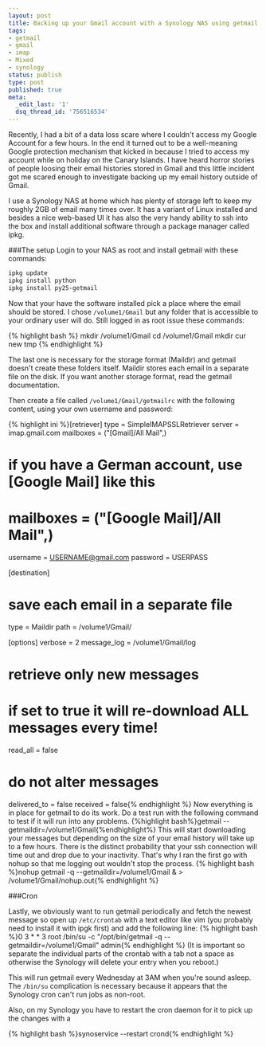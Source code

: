 ```yaml
---
layout: post
title: Backing up your Gmail account with a Synology NAS using getmail
tags:
- getmail
- gmail
- imap
- Mixed
- synology
status: publish
type: post
published: true
meta:
  _edit_last: '1'
  dsq_thread_id: '756516534'
---
```

Recently, I had a bit of a data loss scare where I couldn't access my Google Account for a few hours. In the end it turned out to be a well-meaning Google protection mechanism that kicked in because I tried to access my account while on holiday on the Canary Islands. I have heard horror stories of people loosing their email histories stored in Gmail and this little incident got me scared enough to investigate backing up my email history outside of Gmail.

I use a Synology NAS at home which has plenty of storage left to keep my roughly 2GB of email many times over. It has a variant of Linux installed and besides a nice web-based UI it has also the very handy ability to ssh into the box and install additional software through a package manager called ipkg.

###The setup
Login to your NAS as root and install getmail with these commands:

```bash
ipkg update
ipkg install python
ipkg install py25-getmail
```

Now that your have the software installed pick a place where the email should be stored. I chose `/volume1/Gmail` but any folder that is accessible to your ordinary user will do. Still logged in as root issue these commands:

{% highlight bash %}
mkdir /volume1/Gmail
cd /volume1/Gmail
mkdir cur new tmp
{% endhighlight %}

The last one is necessary for the storage format (Maildir) and getmail doesn't create these folders itself. Maildir stores each email in a separate file on the disk. If you want another storage format, read the getmail documentation.

Then create a file called <code>/volume1/Gmail/getmailrc</code> with the following content, using your own username and password:

{% highlight ini %}[retriever]
type = SimpleIMAPSSLRetriever
server = imap.gmail.com
mailboxes = ("[Gmail]/All Mail",)
# if you have a German account, use [Google Mail] like this
# mailboxes = ("[Google Mail]/All Mail",)
username = USERNAME@gmail.com
password = USERPASS

[destination]
# save each email in a separate file
type = Maildir
path = /volume1/Gmail/

[options]
verbose = 2
message_log = /volume1/Gmail/log

# retrieve only new messages
# if set to true it will re-download ALL messages every time!
read_all = false

# do not alter messages
delivered_to = false
received = false{% endhighlight %}
Now everything is in place for getmail to do its work. Do a test run with the following command to test if it will run into any problems.
{%highlight bash%}getmail --getmaildir=/volume1/Gmail{%endhighlight%}
This will start downloading your messages but depending on the size of your email history will take up to a few hours. There is the distinct probability that your ssh connection will time out and drop due to your inactivity. That's why I ran the first go with nohup so that me logging out wouldn't stop the process.
{% highlight bash %}nohup getmail -q --getmaildir=/volume1/Gmail & > /volume1/Gmail/nohup.out{% endhighlight %}

###Cron

Lastly, we obviously want to run getmail periodically and fetch the newest message so open up <code>/etc/crontab</code> with a text editor like vim (you probably need to install it with ipgk first) and add the following line:
{% highlight bash %}0       3       *       *       3       root    /bin/su -c "/opt/bin/getmail -q --getmaildir=/volume1/Gmail" admin{% endhighlight %}
(It is important so separate the individual parts of the crontab with a tab not a space as otherwise the Synology will delete your entry when you reboot.)

This will run getmail every Wednesday at 3AM when you're sound asleep. The <code>/bin/su</code> complication is necessary because it appears that the Synology cron can't run jobs as non-root.

Also, on my Synology you have to restart the cron daemon for it to pick up the changes with a

{% highlight bash %}synoservice --restart crond{% endhighlight %}
